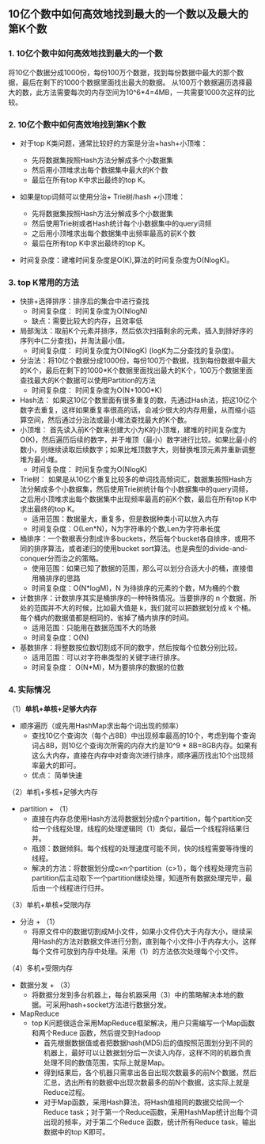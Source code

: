 ## 10亿个数中如何高效地找到最大的一个数以及最大的第K个数
### 1. 10亿个数中如何高效地找到最大的一个数
将10亿个数据分成1000份，每份100万个数据，找到每份数据中最大的那个数据，最后在剩下的1000个数据里面找出最大的数据。
从100万个数据遍历选择最大的数，此方法需要每次的内存空间为10^6*4=4MB，一共需要1000次这样的比较。

### 2. 10亿个数中如何高效地找到第K个数
- 对于top K类问题，通常比较好的方案是分治+hash+小顶堆：

    - 先将数据集按照Hash方法分解成多个小数据集
    - 然后用小顶堆求出每个数据集中最大的K个数
    - 最后在所有top K中求出最终的top K。
- 如果是top词频可以使用分治+ Trie树/hash +小顶堆：
    - 先将数据集按照Hash方法分解成多个小数据集
    - 然后使用Trie树或者Hash统计每个小数据集中的query词频
    - 之后用小顶堆求出每个数据集中出频率最高的前K个数
    - 最后在所有top K中求出最终的top K。
- 时间复杂度：建堆时间复杂度是O(K),算法的时间复杂度为O(NlogK)。

### 3. top K常用的方法
- 快排+选择排序：排序后的集合中进行查找
    - 时间复杂度： 时间复杂度为O(NlogN)
    - 缺点：需要比较大的内存，且效率低
- 局部淘汰：取前K个元素并排序，然后依次扫描剩余的元素，插入到排好序的序列中(二分查找)，并淘汰最小值。
    - 时间复杂度： 时间复杂度为O(NlogK) (logK为二分查找的复杂度)。
- 分治法：将10亿个数据分成1000份，每份100万个数据，找到每份数据中最大的K个，最后在剩下的1000*K个数据里面找出最大的K个，100万个数据里面查找最大的K个数据可以使用Partition的方法
    - 时间复杂度： 时间复杂度为O(N+1000*K)
- Hash法： 如果这10亿个数里面有很多重复的数，先通过Hash法，把这10亿个数字去重复，这样如果重复率很高的话，会减少很大的内存用量，从而缩小运算空间，然后通过分治法或最小堆法查找最大的K个数。
- 小顶堆： 首先读入前K个数来创建大小为K的小顶堆，建堆的时间复杂度为O(K)，然后遍历后续的数字，并于堆顶（最小）数字进行比较。如果比最小的数小，则继续读取后续数字；如果比堆顶数字大，则替换堆顶元素并重新调整堆为最小堆。
    - 时间复杂度： 时间复杂度为O(NlogK)
- Trie树： 如果是从10亿个重复比较多的单词找高频词汇，数据集按照Hash方法分解成多个小数据集，然后使用Trie树统计每个小数据集中的query词频，之后用小顶堆求出每个数据集中出现频率最高的前K个数，最后在所有top K中求出最终的top K。
    - 适用范围：数据量大，重复多，但是数据种类小可以放入内存 
    - 时间复杂度：O(Len*N)，N为字符串的个数,Len为字符串长度
- 桶排序：一个数据表分割成许多buckets，然后每个bucket各自排序，或用不同的排序算法，或者递归的使用bucket sort算法。也是典型的divide-and-conquer分而治之的策略。
    - 使用范围：如果已知了数据的范围，那么可以划分合适大小的桶，直接借用桶排序的思路
    -  时间复杂度：O(N*logM)，N 为待排序的元素的个数，M为桶的个数
- 计数排序：计数排序其实是桶排序的一种特殊情况。当要排序的 n 个数据，所处的范围并不大的时候，比如最大值是 k，我们就可以把数据划分成 k 个桶。每个桶内的数据值都是相同的，省掉了桶内排序的时间。
    - 适用范围：只能用在数据范围不大的场景
    - 时间复杂度：O(N)
- 基数排序：将整数按位数切割成不同的数字，然后按每个位数分别比较。
    - 适用范围：可以对字符串类型的关键字进行排序。
    - 时间复杂度： O(N*M)，M为要排序的数据的位数

### 4. 实际情况
（1）**单机+单核+足够大内存**
- 顺序遍历（或先用HashMap求出每个词出现的频率）
    - 查找10亿个查询次（每个占8B）中出现频率最高的10个，考虑到每个查询词占8B，则10亿个查询次所需的内存大约是10^9 * 8B=8GB内存。如果有这么大内存，直接在内存中对查询次进行排序，顺序遍历找出10个出现频率最大的即可。
    - 优点： 简单快速

（2）单机+多核+足够大内存
- partition + （1）
    - 直接在内存总使用Hash方法将数据划分成n个partition，每个partition交给一个线程处理，线程的处理逻辑同（1）类似，最后一个线程将结果归并。
    - 瓶颈：数据倾斜。每个线程的处理速度可能不同，快的线程需要等待慢的线程。
    - 解决的方法：将数据划分成c×n个partition（c>1），每个线程处理完当前partition后主动取下一个partition继续处理，知道所有数据处理完毕，最后由一个线程进行归并。

（3）单机+单核+受限内存
- 分治 + （1）
    - 将原文件中的数据切割成M小文件，如果小文件仍大于内存大小，继续采用Hash的方法对数据文件进行分割，直到每个小文件小于内存大小，这样每个文件可放到内存中处理。采用（1）的方法依次处理每个小文件。

（4）多机+受限内存
- 数据分发 + （3）
    - 将数据分发到多台机器上，每台机器采用（3）中的策略解决本地的数据。可采用hash+socket方法进行数据分发。
- MapReduce
    - top K问题很适合采用MapReduce框架解决，用户只需编写一个Map函数和两个Reduce 函数，然后提交到Hadoop
         - 首先根据数据值或者把数据hash(MD5)后的值按照范围划分到不同的机器上，最好可以让数据划分后一次读入内存，这样不同的机器负责处理不同的数值范围，实际上就是Map。
         - 得到结果后，各个机器只需拿出各自出现次数最多的前N个数据，然后汇总，选出所有的数据中出现次数最多的前N个数据，这实际上就是Reduce过程。
         - 对于Map函数，采用Hash算法，将Hash值相同的数据交给同一个Reduce task；对于第一个Reduce函数，采用HashMap统计出每个词出现的频率，对于第二个Reduce 函数，统计所有Reduce task，输出数据中的top K即可。